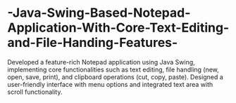 # -Java-Swing-Based-Notepad-Application-With-Core-Text-Editing-and-File-Handing-Features-
Developed a feature-rich Notepad application using Java Swing, implementing core functionalities such as text editing, file handling (new, open, save, print), and clipboard operations (cut, copy, paste). Designed a user-friendly interface with menu options and integrated text area with scroll functionality.
